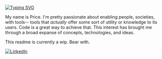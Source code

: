 <!--   [![Typing SVG](https://readme-typing-svg.herokuapp.com/?lines=)](https://git.io/typing-svg)  -->
[![Typing SVG](https://readme-typing-svg.herokuapp.com?font=Fira+Code&size=16&duration=5000&pause=500&center=true&multiline=true&width=870&lines=Hello.+My+name+is+Price.;Give+me+a+job.;:D)](https://git.io/typing-svg)

My name is Price. I'm pretty passionate about enabling people, societies, with tools-- tools that *actually* offer some sort of utility or knowledge to its users. Code is a great way to achieve that. This interest has brought me through a broad expanse of concepts, technologies, and ideas.

This readme is currently a wip. Bear with. 

<a href="<https://www.linkedin.com/in/pricesmith/>">![LinkedIn](https://img.shields.io/badge/LinkedIn-0077B5?style=for-the-badge&logo=linkedin&logoColor=white)</a>


<!--
[![linkedin](https://linkedin-github.herokuapp.com/api/render/Price%20Smith/Software%20Engineer/Interstitial.coop/Go,%20TS,%20Python,%20Rust/dark/https%3A%2F%2Fmedia-exp1.licdn.com%2Fdms%2Fimage%2FC5603AQHi9SGZ-q8U9w%2Fprofile-displayphoto-shrink_800_800%2F0%2F1660328278355%3Fe%3D1665619200%26v%3Dbeta%26t%3Dnc3Ss4E75hAz2MBRsIZtvlQlr0mYHIRyJxJuXJq5QdA)](https://www.linkedin.com/in/pricesmith/)
<--

<!--
**pricesmith/pricesmith** is a ✨ _special_ ✨ repository because its `README.md` (this file) appears on your GitHub profile.

Here are some ideas to get you started:

- 🔭 I’m currently working on ... 
- 🌱 I’m currently learning ...
- 👯 I’m looking to collaborate on ...
- 🤔 I’m looking for help with ...
- 💬 Ask me about ...
- 📫 How to reach me: ...
- ⚡ Fun fact: ...
-->
